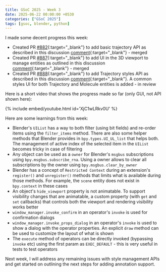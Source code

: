 ```yaml
---
title: GSoC 2025 - Week 3
date: 2025-06-22 00:00:00 +0530
categories: ["GSoC 2025"]
tags: [gsoc, blender, python]
---
```


I made some decent progress this week:

- Created PR [#882](https://github.com/BradyAJohnston/MolecularNodes/pull/882){:target="_blank"} to add basic trajectory API as described in this discussion [comment](https://github.com/BradyAJohnston/MolecularNodes/discussions/870#discussioncomment-13466894){:target="_blank"} - merged
- Created PR [#887](https://github.com/BradyAJohnston/MolecularNodes/pull/887){:target="_blank"} to add UI in the 3D viewport to manage entities as outlined in this discussion [comment](https://github.com/BradyAJohnston/MolecularNodes/discussions/870#discussioncomment-13516446){:target="_blank"} - merged
- Created PR [#888](https://github.com/BradyAJohnston/MolecularNodes/pull/888){:target="_blank"} to add Trajectory styles API as described in this discussion [comment](https://github.com/BradyAJohnston/MolecularNodes/discussions/879#discussioncomment-13467304){:target="_blank"}. A common styles UI for both Trajectory and Molecule entities is added - in review

Here is a short video that shows the progress made so far (only GUI, not API shown here):

{% include embed/youtube.html id='XjC1wLRkv0U' %}

Here are some learnings from this week:

- Blender's `UIList` has a way to both filter (using bit fields) and re-order items using the `filter_items` method. There are also some helper methods that Blender provides in `bpy.types.UI_UL_list` that helps both. The management of active index of the selected item in the `UIList` becomes tricky in case of filtering
- Any object can be used as a `owner` for Blender's `msgbus` subscriptions using `bpy.msgbus.subscribe_rna`. Using a owner allows to clear all subscriptions by the owner using `bpy.msgbus.clear_by_owner`
- Blender has a concept of `Restricted Context` during an extension's `register()` and `unregister()` methods that limits what is available during those methods. For example, the `scene` entity does not exist in `bpy.context` in these cases
- An object's `hide_viewport` property is not animatable. To support visibility changes that are animatable, a custom property (with `get` and `set` callbacks) that controls both the viewport and rendering visibility works better
- `window_manager.invoke_confirm` in an operator's `invoke` is used for confirmation dialogs
- `window_manager.invoke_props_dialog` in an operator's `invoke` is used to show a dialog with the operator properties. An explicit `draw` method can be used to customize the layout of what is shown
- The `execute` method of operators can be directly invoked (bypassing `invoke` etc) using the first param as `EXEC_DEFAULT` - this is very useful in tests to test operators

Next week, I will address any remaining issues with style management APIs and get started on outlining the next steps for adding annotation support.
